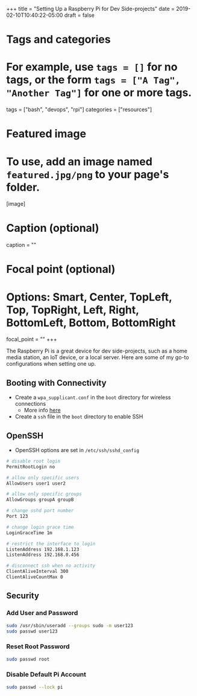 +++
title = "Setting Up a Raspberry Pi for Dev Side-projects"
date = 2019-02-10T10:40:22-05:00
draft = false

# Tags and categories
# For example, use `tags = []` for no tags, or the form `tags = ["A Tag", "Another Tag"]` for one or more tags.
tags = ["bash", "devops", "rpi"]
categories = ["resources"]

# Featured image
# To use, add an image named `featured.jpg/png` to your page's folder.
[image]
  # Caption (optional)
  caption = ""

  # Focal point (optional)
  # Options: Smart, Center, TopLeft, Top, TopRight, Left, Right, BottomLeft, Bottom, BottomRight
  focal_point = ""
+++

The Raspberry Pi is a great device for dev side-projects, such as a home media station, an IoT device, or a local server.
Here are some of my go-to configurations when setting one up.

<!--more-->

## Booting with Connectivity

- Create a `wpa_supplicant.conf` in the `boot` directory for wireless connections
  - More info [here](https://www.raspberrypi.org/documentation/configuration/wireless/wireless-cli.md)
- Create a `ssh` file in the `boot` directory to enable SSH

## OpenSSH

- OpenSSH options are set in `/etc/ssh/sshd_config`

```bash
# disable root login
PermitRootLogin no

# allow only specific users
AllowUsers user1 user2

# allow only specific groups
AllowGroups groupA groupB

# change sshd port number
Port 123

# change login grace time
LoginGraceTime 1m

# restrict the interface to login
ListenAddress 192.168.1.123
ListenAddress 192.168.0.456

# disconnect ssh when no activity
ClientAliveInterval 300
ClientAliveCountMax 0
```

## Security

### Add User and Password

```bash
sudo /usr/sbin/useradd --groups sudo -m user123
sudo passwd user123
```

### Reset Root Password

```bash
sudo passwd root
```

### Disable Default Pi Account

```bash
sudo passwd --lock pi
```
